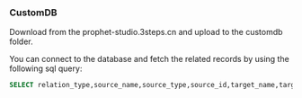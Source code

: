 ### CustomDB

Download from the prophet-studio.3steps.cn and upload to the customdb folder.

You can connect to the database and fetch the related records by using the following sql query:

```sql
SELECT relation_type,source_name,source_type,source_id,target_name,target_type,target_id,key_sentence,pmid FROM biomedgps_knowledge_curation WHERE curator = '1635231996@qq.com' AND source_id != 'Unknown:Unknown' AND target_id != 'Unknown:Unknown';
```
